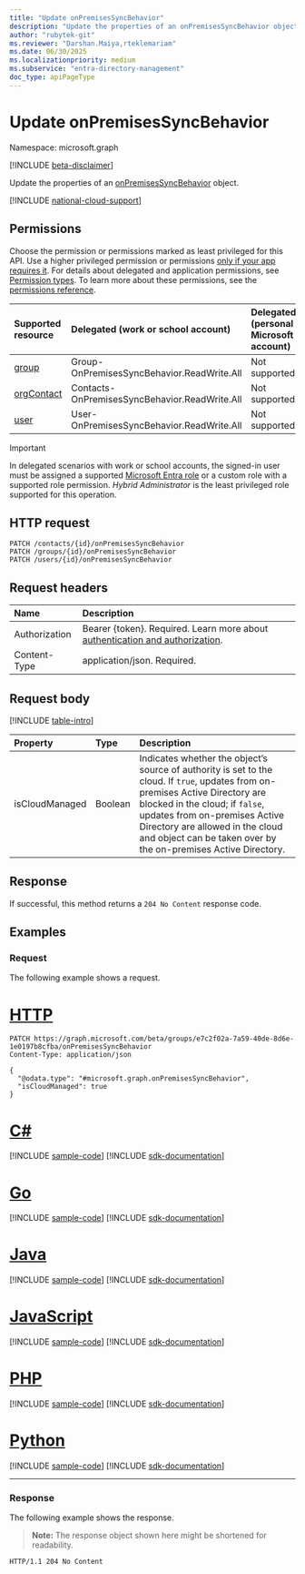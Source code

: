 ```yaml
---
title: "Update onPremisesSyncBehavior"
description: "Update the properties of an onPremisesSyncBehavior object."
author: "rubytek-git"
ms.reviewer: "Darshan.Maiya,rteklemariam"
ms.date: 06/30/2025
ms.localizationpriority: medium
ms.subservice: "entra-directory-management"
doc_type: apiPageType
---
```


# Update onPremisesSyncBehavior

Namespace: microsoft.graph

[!INCLUDE [beta-disclaimer](../../includes/beta-disclaimer.md)]

Update the properties of an [onPremisesSyncBehavior](../resources/onpremisessyncbehavior.md) object.

[!INCLUDE [national-cloud-support](../../includes/all-clouds.md)]

## Permissions

Choose the permission or permissions marked as least privileged for this API. Use a higher privileged permission or permissions [only if your app requires it](/graph/permissions-overview#best-practices-for-using-microsoft-graph-permissions). For details about delegated and application permissions, see [Permission types](/graph/permissions-overview#permission-types). To learn more about these permissions, see the [permissions reference](/graph/permissions-reference).

| Supported resource | Delegated (work or school account) | Delegated (personal Microsoft account) | Application |
|:-|:-|:-|:-|
| [group](../resources/group.md)| Group-OnPremisesSyncBehavior.ReadWrite.All | Not supported. | Group-OnPremisesSyncBehavior.ReadWrite.All |
| [orgContact](../resources/contact.md)| Contacts-OnPremisesSyncBehavior.ReadWrite.All | Not supported. | Contacts-OnPremisesSyncBehavior.ReadWrite.All |
| [user](../resources/user.md)| User-OnPremisesSyncBehavior.ReadWrite.All | Not supported. | User-OnPremisesSyncBehavior.ReadWrite.All |

> [!IMPORTANT]
> In delegated scenarios with work or school accounts, the signed-in user must be assigned a supported [Microsoft Entra role](/entra/identity/role-based-access-control/permissions-reference?toc=%2Fgraph%2Ftoc.json) or a custom role with a supported role permission. *Hybrid Administrator* is the least privileged role supported for this operation.


## HTTP request

<!-- {
  "blockType": "ignored"
}
-->
```http
PATCH /contacts/{id}/onPremisesSyncBehavior
PATCH /groups/{id}/onPremisesSyncBehavior
PATCH /users/{id}/onPremisesSyncBehavior
```

## Request headers

|Name|Description|
|:---|:---|
|Authorization|Bearer {token}. Required. Learn more about [authentication and authorization](/graph/auth/auth-concepts).|
|Content-Type|application/json. Required.|

## Request body

[!INCLUDE [table-intro](../../includes/update-property-table-intro.md)]


|Property|Type|Description|
|:---|:---|:---|
|isCloudManaged|Boolean|Indicates whether the object’s source of authority is set to the cloud. If `true`, updates from on-premises Active Directory are blocked in the cloud; if `false`, updates from on-premises Active Directory are allowed in the cloud and object can be taken over by the on-premises Active Directory.|



## Response

If successful, this method returns a `204 No Content` response code.

## Examples

### Request

The following example shows a request.
# [HTTP](#tab/http)
<!-- {
  "blockType": "request",
  "name": "update_onpremisessyncbehavior"
}
-->
```http
PATCH https://graph.microsoft.com/beta/groups/e7c2f02a-7a59-40de-8d6e-1e0197b8cfba/onPremisesSyncBehavior
Content-Type: application/json

{
  "@odata.type": "#microsoft.graph.onPremisesSyncBehavior",
  "isCloudManaged": true
}
```

# [C#](#tab/csharp)
[!INCLUDE [sample-code](../includes/snippets/csharp/update-onpremisessyncbehavior-csharp-snippets.md)]
[!INCLUDE [sdk-documentation](../includes/snippets/snippets-sdk-documentation-link.md)]

# [Go](#tab/go)
[!INCLUDE [sample-code](../includes/snippets/go/update-onpremisessyncbehavior-go-snippets.md)]
[!INCLUDE [sdk-documentation](../includes/snippets/snippets-sdk-documentation-link.md)]

# [Java](#tab/java)
[!INCLUDE [sample-code](../includes/snippets/java/update-onpremisessyncbehavior-java-snippets.md)]
[!INCLUDE [sdk-documentation](../includes/snippets/snippets-sdk-documentation-link.md)]

# [JavaScript](#tab/javascript)
[!INCLUDE [sample-code](../includes/snippets/javascript/update-onpremisessyncbehavior-javascript-snippets.md)]
[!INCLUDE [sdk-documentation](../includes/snippets/snippets-sdk-documentation-link.md)]

# [PHP](#tab/php)
[!INCLUDE [sample-code](../includes/snippets/php/update-onpremisessyncbehavior-php-snippets.md)]
[!INCLUDE [sdk-documentation](../includes/snippets/snippets-sdk-documentation-link.md)]

# [Python](#tab/python)
[!INCLUDE [sample-code](../includes/snippets/python/update-onpremisessyncbehavior-python-snippets.md)]
[!INCLUDE [sdk-documentation](../includes/snippets/snippets-sdk-documentation-link.md)]

---

### Response

The following example shows the response.
>**Note:** The response object shown here might be shortened for readability.
<!-- {
  "blockType": "response",
  "truncated": true
}
-->
```http
HTTP/1.1 204 No Content
```


